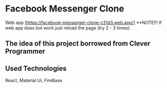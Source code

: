 # Facebook Messenger Clone
Web app [https://facebook-messanger-clone-c31d3.web.app/]
**NOTE!!! If web app does bot work just reload the page (try 2 - 3 times)

## The idea of this project borrowed from Clever Programmer 
## Used Technologies
React,
Material Ui,
FireBase